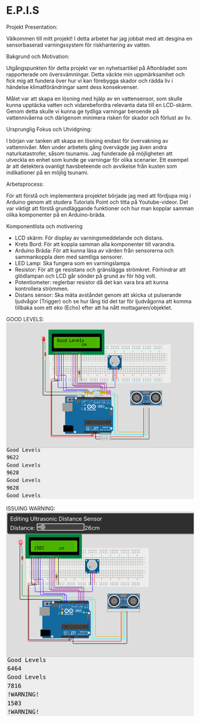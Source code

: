 # E.P.I.S
Projekt Presentation: 

Välkommen till mitt projekt!
I detta arbetet har jag jobbat med att desgina en sensorbaserad varningssystem för riskhantering av vatten. 

Bakgrund och Motivation:

Utgångspunkten för detta projekt var en nyhetsartikel på Aftonbladet som rapporterade om översvämningar. Detta väckte min uppmärksamhet och fick mig att fundera över hur vi kan förebygga skador och rädda liv i händelse klimatförändringar samt dess konsekvenser.

Målet var att skapa en lösning med hjälp av en vattensensor, som skulle kunna upptäcka vatten och vidarebefordra relevanta data till en LCD-skärm. Genom detta skulle vi kunna ge tydliga varningar beroende på vattennivåerna och därigenom minimera risken för skador och förlust av liv.

Ursprunglig Fokus och Utvidgning:

I början var tanken att skapa en lösning endast för övervakning av vattennivåer. Men under arbetets gång övervägde jag även andra naturkatastrofer, såsom tsunamis. Jag funderade på möjligheten att utveckla en enhet som kunde ge varningar för olika scenarier. Ett exempel är att detektera ovanligt havsbeteende och avvikelse från kusten som indikationer på en möjlig tsunami.

Arbetsprocess: 

För att förstå och implementera projektet började jag med att fördjupa mig i Arduino genom att studera Tutorials Point och titta på Youtube-videor. Det var viktigt att förstå grundläggande funktioner och hur man kopplar samman olika komponenter på en Arduino-bräda.

Komponentlista och motivering
- LCD skärm: För display av varningsmeddelande och distans.
- Krets Bord: För att koppla samman alla komponenter till varandra.
- Arduino Bräda: För att kunna läsa av värden från sensorerna och
sammankoppla dem med samtliga sensorer.
- LED Lamp: Ska fungera som en varningslampa
- Resistor: För att ge resistans och gränslägga strömkret. Förhindrar att
glödlampan och LCD går sönder på grund av för hög volt.
- Potentiometer: reglerbar resistor då det kan vara bra att kunna kontrollera
strömmen.
- Distans sensor: Ska mäta avståndet genom att skicka ut pulserande
ljudvågor (Trigger) och se hur lång tid det tar för ljudvågorna att komma tillbaka som ett eko (Echo) efter att ha nått mottagaren/objektet.

GOOD LEVELS:
![](GL.png)

ISSUING WARNING:
![](Warning%20.png)

